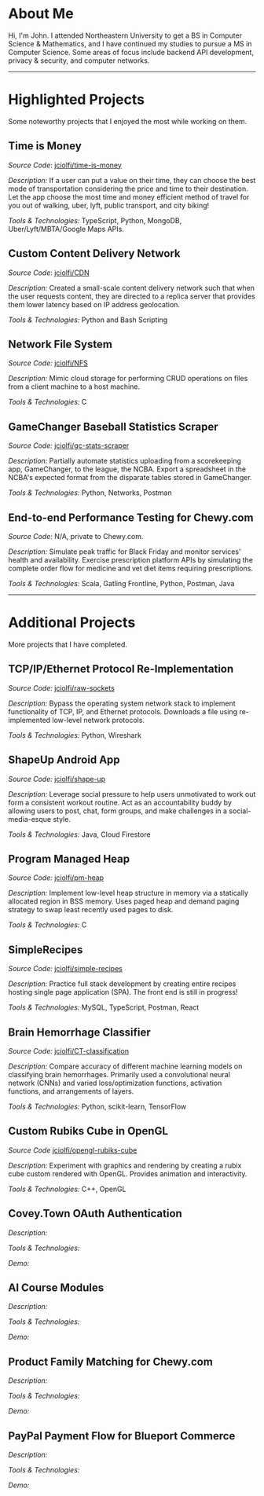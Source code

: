 # About Me
Hi, I'm John. I attended Northeastern University to get a BS in Computer Science & Mathematics, and I have continued my studies to pursue a MS in Computer Science. Some areas of focus include backend API development, privacy & security, and computer networks.

---

# Highlighted Projects
Some noteworthy projects that I enjoyed the most while working on them.

## Time is Money
*Source Code*: [jciolfi/time-is-money](https://github.com/jciolfi/time-is-money)

*Description:* If a user can put a value on their time, they can choose the best mode of transportation considering the price and time to their destination. Let the app choose the most time and money efficient method of travel for you out of walking, uber, lyft, public transport, and city biking!

*Tools & Technologies:* TypeScript, Python, MongoDB, Uber/Lyft/MBTA/Google Maps APIs.

## Custom Content Delivery Network
*Source Code*: [jciolfi/CDN](https://github.com/jciolfi/CDN)

*Description:* Created a small-scale content delivery network such that when the user requests content, they are directed to a replica server that provides them lower latency based on IP address geolocation.

*Tools & Technologies:* Python and Bash Scripting

## Network File System
*Source Code:* [jciolfi/NFS](https://github.com/jciolfi/NFS)

*Description:* Mimic cloud storage for performing CRUD operations on files from a client machine to a host machine.

*Tools & Technologies:* C

## GameChanger Baseball Statistics Scraper
*Source Code:* [jciolfi/gc-stats-scraper](https://github.com/jciolfi/gc-stats-scraper)

*Description:* Partially automate statistics uploading from a scorekeeping app, GameChanger, to the league, the NCBA. Export a spreadsheet in the NCBA's expected format from the disparate tables stored in GameChanger.

*Tools & Technologies:* Python, Networks, Postman

## End-to-end Performance Testing for Chewy.com
*Source Code:* N/A, private to Chewy.com.

*Description:* Simulate peak traffic for Black Friday and monitor services' health and availability. Exercise prescription platform APIs by simulating the complete order flow for medicine and vet diet items requiring prescriptions.

*Tools & Technologies:* Scala, Gatling Frontline, Python, Postman, Java

--- 

# Additional Projects
More projects that I have completed.

## TCP/IP/Ethernet Protocol Re-Implementation
*Source Code:* [jciolfi/raw-sockets](https://github.com/jciolfi/raw-sockets/settings)

*Description:* Bypass the operating system network stack to implement functionality of TCP, IP, and Ethernet protocols. Downloads a file using re-implemented low-level network protocols.

*Tools & Technologies:* Python, Wireshark

## ShapeUp Android App
*Source Code:* [jciolfi/shape-up](https://github.com/jciolfi/shape-up)

*Description:* Leverage social pressure to help users unmotivated to work out form a consistent workout routine. Act as an accountability buddy by allowing users to post, chat, form groups, and make challenges in a social-media-esque style.

*Tools & Technologies:* Java, Cloud Firestore

## Program Managed Heap
*Source Code:* [jciolfi/pm-heap](https://github.com/jciolfi/pm-heap)

*Description:* Implement low-level heap structure in memory via a statically allocated region in BSS memory. Uses paged heap and demand paging strategy to swap least recently used pages to disk.

*Tools & Technologies:* C

## SimpleRecipes
*Source Code:* [jciolfi/simple-recipes](https://github.com/jciolfi/simple-recipes.git)

*Description:* Practice full stack development by creating entire recipes hosting single page application (SPA). The front end is still in progress!

*Tools & Technologies:* MySQL, TypeScript, Postman, React

## Brain Hemorrhage Classifier
*Source Code:* [jciolfi/CT-classification](https://github.com/jciolfi/CT-classification)

*Description:* Compare accuracy of different machine learning models on classifying brain hemorrhages. Primarily used a convolutional neural network (CNNs) and varied loss/optimization functions, activation functions, and arrangements of layers.

*Tools & Technologies:* Python, scikit-learn, TensorFlow

## Custom Rubiks Cube in OpenGL
*Source Code* [jciolfi/opengl-rubiks-cube](https://github.com/jciolfi/opengl-rubiks-cube.git)

*Description:* Experiment with graphics and rendering by creating a rubix cube custom rendered with OpenGL. Provides animation and interactivity.

*Tools & Technologies:* C++, OpenGL

## Covey.Town OAuth Authentication
*Description:*

*Tools & Technologies:*

*Demo:*

## AI Course Modules 
*Description:*

*Tools & Technologies:*

*Demo:*

## Product Family Matching for Chewy.com
*Description:*

*Tools & Technologies:*

*Demo:*

## PayPal Payment Flow for Blueport Commerce
*Description:*

*Tools & Technologies:*

*Demo:*
